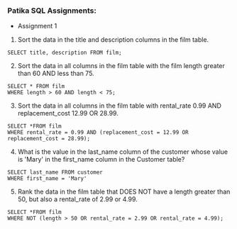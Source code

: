 ### Patika SQL Assignments:

- Assignment 1

1. Sort the data in the title and description columns in the film table.

```
SELECT title, description FROM film;
```

2. Sort the data in all columns in the film table with the film length greater than 60 AND less than 75.

```
SELECT * FROM film
WHERE length > 60 AND length < 75;
```
3. Sort the data in all columns in the film table with rental_rate 0.99 AND replacement_cost 12.99 OR 28.99.

```
SELECT *FROM film
WHERE rental_rate = 0.99 AND (replacement_cost = 12.99 OR replacement_cost = 28.99);
```

4. What is the value in the last_name column of the customer whose value is 'Mary' in the first_name column in the Customer table?

```
SELECT last_name FROM customer
WHERE first_name = 'Mary'
```

5. Rank the data in the film table that DOES NOT have a length greater than 50, but also a rental_rate of 2.99 or 4.99.

```
SELECT *FROM film
WHERE NOT (length > 50 OR rental_rate = 2.99 OR rental_rate = 4.99);
```




